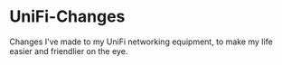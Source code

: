 # UniFi-Changes
Changes I've made to my UniFi networking equipment, to make my life easier and friendlier on the eye.
